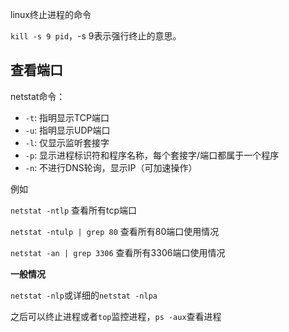 linux终止进程的命令

`kill -s 9 pid`，-s 9表示强行终止的意思。

## 查看端口

netstat命令：
* `-t`: 指明显示TCP端口
* `-u`: 指明显示UDP端口
* `-l`: 仅显示监听套接字
* `-p`: 显示进程标识符和程序名称，每个套接字/端口都属于一个程序
* `-n`: 不进行DNS轮询，显示IP（可加速操作）

例如

`netstat -ntlp` 查看所有tcp端口

`netstat -ntulp | grep 80` 查看所有80端口使用情况

`netstat -an | grep 3306` 查看所有3306端口使用情况

**一般情况**

`netstat -nlp`或详细的`netstat -nlpa`

之后可以终止进程或者`top`监控进程，`ps -aux`查看进程
